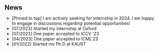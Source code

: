 <h1 id="news"></h1>

<h2 style="margin:30px 0px 10px;">News</h2>

<style>
  #scrollableDiv {
    min-height: 100px;
    height: 100px;
    overflow-y: hidden;
    opacity: 1;
    transition: height 0.5s ease-in-out, opacity 0.5s ease-in-out;
  }
</style>

<ul id="scrollableDiv" onmouseover="showScrollbar()" onmouseout="hideScrollbar()">
  <li>[Pinned to top] I am actively seeking for internship in 2024. I am happy to engage in discussions regarding potential opportunities!</li>
  <li>[07/2023] Started my internship at Oxford</li>
  <li>[07/2023] One paper accepted to ICCV '23</li>
  <li>[04/2023] One paper accepted to ICML'23</li>
  <li>[01/2022] Started my Ph.D at KAUST</li>
  <li>[12/2021] Defended my master thesis, titled <em>Factorized lifelong machine learning on non-stationary tasks: An algorithm and analysis</em></li>
</ul>

<p></p>
<script>
  function showScrollbar() {
    var div = document.getElementById('scrollableDiv');
    div.style.height = div.scrollHeight + 'px';
    div.style.opacity = 1;
  }
  function hideScrollbar() {
    var div = document.getElementById('scrollableDiv');
    div.style.height = '100px';
    div.style.opacity = 1;
  }
</script>